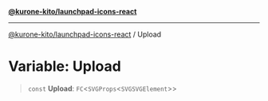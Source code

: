 [**@kurone-kito/launchpad-icons-react**](../README.md)

***

[@kurone-kito/launchpad-icons-react](../globals.md) / Upload

# Variable: Upload

> `const` **Upload**: `FC`\<`SVGProps`\<`SVGSVGElement`\>\>
